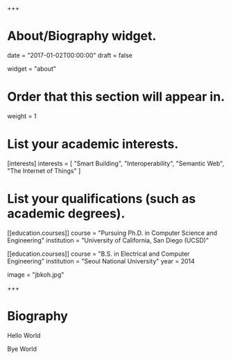 +++
# About/Biography widget.

date = "2017-01-02T00:00:00"
draft = false

widget = "about"

# Order that this section will appear in.
weight = 1

# List your academic interests.
[interests]
  interests = [
    "Smart Building",
    "Interoperability",
    "Semantic Web",
    "The Internet of Things"
  ]

# List your qualifications (such as academic degrees).
[[education.courses]]
  course = "Pursuing Ph.D. in Computer Science and Engineering"
  institution = "University of California, San Diego (UCSD)"

[[education.courses]]
  course = "B.S. in Electrical and Computer Engineering"
  institution = "Seoul National University"
  year = 2014

image = "jbkoh.jpg"

+++

# Biography

Hello World

Bye World
